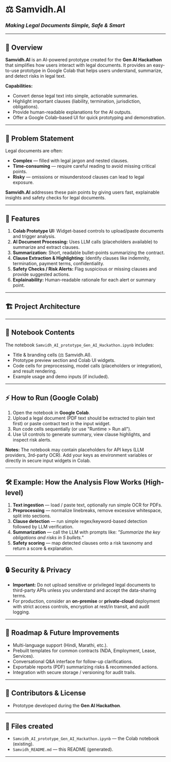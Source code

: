 # ⚖️ Samvidh.AI
### *Making Legal Documents Simple, Safe & Smart*

---

## 📌 Overview
**Samvidh.AI** is an AI-powered prototype created for the **Gen AI Hackathon** that simplifies how users interact with legal documents.
It provides an easy-to-use prototype in Google Colab that helps users understand, summarize, and detect risks in legal text.

**Capabilities:**
- Convert dense legal text into simple, actionable summaries.
- Highlight important clauses (liability, termination, jurisdiction, obligations).
- Provide human-readable explanations for the AI outputs.
- Offer a Google Colab–based UI for quick prototyping and demonstration.

---

## 🎯 Problem Statement
Legal documents are often:
- **Complex** — filled with legal jargon and nested clauses.
- **Time-consuming** — require careful reading to avoid missing critical points.
- **Risky** — omissions or misunderstood clauses can lead to legal exposure.

**Samvidh.AI** addresses these pain points by giving users fast, explainable insights and safety checks for legal documents.

---

## 🚀 Features
1. **Colab Prototype UI:** Widget-based controls to upload/paste documents and trigger analysis.
2. **AI Document Processing:** Uses LLM calls (placeholders available) to summarize and extract clauses.
3. **Summarization:** Short, readable bullet-points summarizing the contract.
4. **Clause Extraction & Highlighting:** Identify clauses like indemnity, termination, payment terms, confidentiality.
5. **Safety Checks / Risk Alerts:** Flag suspicious or missing clauses and provide suggested actions.
6. **Explainability:** Human-readable rationale for each alert or summary point.

---

## 🏗️ Project Architecture

---

## 📂 Notebook Contents
The notebook `Samvidh_AI_prototype_Gen_AI_Hackathon.ipynb` includes:
- Title & branding cells (⚖️ Samvidh.AI).
- Prototype preview section and Colab UI widgets.
- Code cells for preprocessing, model calls (placeholders or integration), and result rendering.
- Example usage and demo inputs (if included).

---

## ⚡ How to Run (Google Colab)
1. Open the notebook in **Google Colab**.
2. Upload a legal document (PDF text should be extracted to plain text first) or paste contract text in the input widget.
3. Run code cells sequentially (or use "Runtime > Run all").
4. Use UI controls to generate summary, view clause highlights, and inspect risk alerts.

**Notes:** The notebook may contain placeholders for API keys (LLM providers, 3rd-party OCR). Add your keys as environment variables or directly in secure input widgets in Colab.

---

## 🛠️ Example: How the Analysis Flow Works (High-level)
1. **Text ingestion** — load / paste text, optionally run simple OCR for PDFs.
2. **Preprocessing** — normalize linebreaks, remove excessive whitespace, split into sections.
3. **Clause detection** — run simple regex/keyword-based detection followed by LLM verification.
4. **Summarization** — call the LLM with prompts like: *\"Summarize the key obligations and risks in 5 bullets.\"*
5. **Safety scoring** — map detected clauses onto a risk taxonomy and return a score & explanation.

---

## 🔒 Security & Privacy
- **Important:** Do not upload sensitive or privileged legal documents to third-party APIs unless you understand and accept the data-sharing terms.
- For production, consider an **on-premise** or **private-cloud** deployment with strict access controls, encryption at rest/in transit, and audit logging.

---

## 🔮 Roadmap & Future Improvements
- Multi-language support (Hindi, Marathi, etc.).
- Prebuilt templates for common contracts (NDA, Employment, Lease, Services).
- Conversational Q&A interface for follow-up clarifications.
- Exportable reports (PDF) summarizing risks & recommended actions.
- Integration with secure storage / versioning for audit trails.

---

## 👥 Contributors & License
- Prototype developed during the **Gen AI Hackathon**.

---

## 📎 Files created
- `Samvidh_AI_prototype_Gen_AI_Hackathon.ipynb` — the Colab notebook (existing).
- `Samvidh_README.md` — this README (generated).

---


